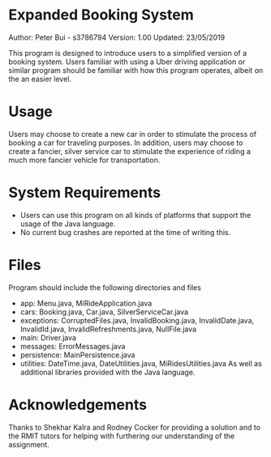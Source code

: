 Expanded Booking System
======

Author: Peter Bui - s3786794
Version: 1.00
Updated: 23/05/2019

This program is designed to introduce users to a simplified version of a booking system.
Users familiar with using a Uber driving application or similar program should be familiar
with how this program operates, albeit on the an easier level.

Usage
======
Users may choose to create a new car in order to stimulate the process of booking a car for 
traveling purposes. In addition, users may choose to create a fancier, silver service car 
to stimulate the experience of riding a much more fancier vehicle for transportation. 

System Requirements
======
 - Users can use this program on all kinds of platforms that support the usage of the Java language.
 - No current bug crashes are reported at the time of writing this.
 
 
Files
======
Program should include the following directories and files
- app: Menu.java, MiRideApplication.java
- cars: Booking.java, Car.java, SilverServiceCar.java
- exceptions: CorruptedFiles.java, InvalidBooking.java, InvalidDate.java, InvalidId.java, InvalidRefreshments.java, NullFile.java
- main: Driver.java
- messages: ErrorMessages.java
- persistence: MainPersistence.java
- utilities: DateTime.java, DateUtilities.java, MiRidesUtilities.java
As well as additional libraries provided with the Java language.

Acknowledgements
====== 
Thanks to Shekhar Kalra and Rodney Cocker for providing a solution and to the RMIT tutors for helping with furthering our understanding of the assignment.
